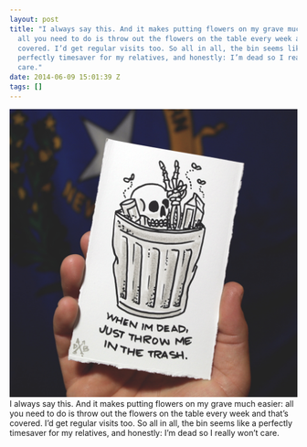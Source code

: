 ```yaml
---
layout: post
title: "I always say this. And it makes putting flowers on my grave much easier:
  all you need to do is throw out the flowers on the table every week and that’s
  covered. I’d get regular visits too. So all in all, the bin seems like a
  perfectly timesaver for my relatives, and honestly: I’m dead so I really won’t
  care."
date: 2014-06-09 15:01:39 Z
tags: []
---
```

![](/media/2014/06/88277896267.jpg)
I always say this. And it makes putting flowers on my grave much easier: all you need to do is throw out the flowers on the table every week and that’s covered. I’d get regular visits too. So all in all, the bin seems like a perfectly timesaver for my relatives, and honestly: I’m dead so I really won’t care.

